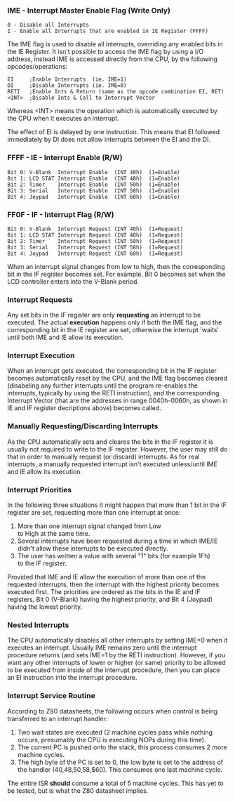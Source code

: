 ### IME - Interrupt Master Enable Flag (Write Only)

```
0 - Disable all Interrupts
1 - Enable all Interrupts that are enabled in IE Register (FFFF)
```

The IME flag is used to disable all interrupts, overriding any enabled
bits in the IE Register. It isn't possible to access the IME flag by
using a I/O address, instead IME is accessed directly from the CPU, by
the following opcodes/operations:

```
EI     ;Enable Interrupts  (ie. IME=1)
DI     ;Disable Interrupts (ie. IME=0)
RETI   ;Enable Ints & Return (same as the opcode combination EI, RET)
<INT>  ;Disable Ints & Call to Interrupt Vector
```

Whereas \<INT\> means the operation which is automatically executed by the
CPU when it executes an interrupt.

The effect of EI is delayed by one instruction. This means that EI
followed immediately by DI does not allow interrupts between the EI and
the DI.

### FFFF - IE - Interrupt Enable (R/W)

```
Bit 0: V-Blank  Interrupt Enable  (INT 40h)  (1=Enable)
Bit 1: LCD STAT Interrupt Enable  (INT 48h)  (1=Enable)
Bit 2: Timer    Interrupt Enable  (INT 50h)  (1=Enable)
Bit 3: Serial   Interrupt Enable  (INT 58h)  (1=Enable)
Bit 4: Joypad   Interrupt Enable  (INT 60h)  (1=Enable)
```

### FF0F - IF - Interrupt Flag (R/W)

```
Bit 0: V-Blank  Interrupt Request (INT 40h)  (1=Request)
Bit 1: LCD STAT Interrupt Request (INT 48h)  (1=Request)
Bit 2: Timer    Interrupt Request (INT 50h)  (1=Request)
Bit 3: Serial   Interrupt Request (INT 58h)  (1=Request)
Bit 4: Joypad   Interrupt Request (INT 60h)  (1=Request)
```

When an interrupt signal changes from low to high, then the
corresponding bit in the IF register becomes set. For example, Bit 0
becomes set when the LCD controller enters into the V-Blank period.

### Interrupt Requests

Any set bits in the IF register are only **requesting** an interrupt to be
executed. The actual **execution** happens only if both the IME flag, and
the corresponding bit in the IE register are set, otherwise the
interrupt 'waits' until both IME and IE allow its execution.

### Interrupt Execution

When an interrupt gets executed, the corresponding bit in the IF
register becomes automatically reset by the CPU, and the IME flag
becomes cleared (disabeling any further interrupts until the program
re-enables the interrupts, typically by using the RETI instruction), and
the corresponding Interrupt Vector (that are the addresses in range
0040h-0060h, as shown in IE and IF register decriptions above) becomes
called.

### Manually Requesting/Discarding Interrupts

As the CPU automatically sets and cleares the bits in the IF register it
is usually not required to write to the IF register. However, the user
may still do that in order to manually request (or discard) interrupts.
As for real interrupts, a manually requested interrupt isn't executed
unless/until IME and IE allow its execution.

### Interrupt Priorities

In the following three situations it might happen that more than 1 bit in the IF register are set, requesting more than one interrupt at once:

1. More than one interrupt signal changed from Low to High at the same time.
2. Several interrupts have been requested during a time in which IME/IE didn't allow these interrupts to be executed directly.
3. The user has written a value with several "1" bits (for example 1Fh) to the IF register. 

Provided that IME and IE allow the execution of more than one of the
requested interrupts, then the interrupt with the highest priority
becomes executed first. The priorities are ordered as the bits in the IE
and IF registers, Bit 0 (V-Blank) having the highest priority, and Bit 4
(Joypad) having the lowest priority.

### Nested Interrupts

The CPU automatically disables all other interrupts by setting IME=0
when it executes an interrupt. Usually IME remains zero until the
interrupt procedure returns (and sets IME=1 by the RETI instruction).
However, if you want any other interrupts of lower or higher (or same)
priority to be allowed to be executed from inside of the interrupt
procedure, then you can place an EI instruction into the interrupt
procedure.

### Interrupt Service Routine

According to Z80 datasheets, the following occurs when control is being
transferred to an interrupt handler:

1. Two wait states are executed (2 machine cycles pass while nothing
occurs, presumably the CPU is executing NOPs during this time).
2. The current PC is pushed onto the stack, this process consumes 2 more
machine cycles.
3. The high byte of the PC is set to 0, the low byte is set to the
address of the handler ($40,$48,$50,$58,$60). This consumes one
last machine cycle.

The entire ISR **should** consume a total of 5 machine cycles. This has
yet to be tested, but is what the Z80 datasheet implies.

